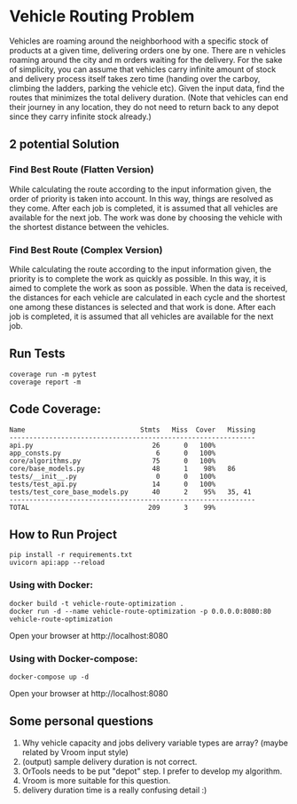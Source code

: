 # Vehicle Routing Problem
Vehicles are roaming around the neighborhood with a specific stock of products at a given time, 
delivering orders one by one. There are n vehicles roaming around the city and m orders waiting 
for the delivery. For the sake of simplicity, you can assume that vehicles carry infinite amount 
of stock and delivery process itself takes zero time (handing over the carboy, climbing the ladders, 
parking the vehicle etc). Given the input data, find the routes that minimizes the total delivery 
duration. (Note that vehicles can end their journey in any location, they do not need to return back 
to any depot since they carry infinite stock already.)

## 2 potential Solution
### Find Best Route (Flatten Version)
While calculating the route according to the input information given, 
the order of priority is taken into account. In this way, things are resolved 
as they come. After each job is completed, it is assumed that all vehicles are available 
for the next job. The work was done by choosing the vehicle with the shortest distance 
between the vehicles.
### Find Best Route (Complex Version)
While calculating the route according to the input information given, the priority is to 
complete the work as quickly as possible. In this way, it is aimed to complete the work as 
soon as possible. When the data is received, the distances for each vehicle are calculated 
in each cycle and the shortest one among these distances is selected and that work is done. 
After each job is completed, it is assumed that all vehicles are available for the next job.
## Run Tests
```shell
coverage run -m pytest
coverage report -m
```

## Code Coverage:
```doctest
Name                             Stmts   Miss  Cover   Missing
--------------------------------------------------------------
api.py                              26      0   100%
app_consts.py                        6      0   100%
core/algorithms.py                  75      0   100%
core/base_models.py                 48      1    98%   86
tests/__init__.py                    0      0   100%
tests/test_api.py                   14      0   100%
tests/test_core_base_models.py      40      2    95%   35, 41
--------------------------------------------------------------
TOTAL                              209      3    99%
```

## How to Run Project
```shell
pip install -r requirements.txt
uvicorn api:app --reload  
```
### Using with Docker:
```shell
docker build -t vehicle-route-optimization .
docker run -d --name vehicle-route-optimization -p 0.0.0.0:8080:80 vehicle-route-optimization
```
Open your browser at http://localhost:8080  
### Using with Docker-compose:
```shell
docker-compose up -d
```
Open your browser at http://localhost:8080

## Some personal questions
1) Why vehicle capacity and jobs delivery variable types are array? (maybe related by Vroom input style)
2) (output) sample delivery duration is not correct.
3) OrTools needs to be put "depot" step. I prefer to develop my algorithm.
4) Vroom is more suitable for this question.
5) delivery duration time is a really confusing detail :)